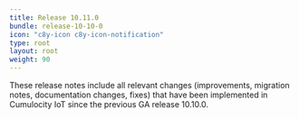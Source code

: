 ```yaml
---
title: Release 10.11.0
bundle: release-10-10-0
icon: "c8y-icon c8y-icon-notification"
type: root
layout: root
weight: 90
---
```


These release notes include all relevant changes (improvements, migration notes, documentation changes, fixes) that have been implemented in Cumulocity IoT since the previous GA release 10.10.0.
